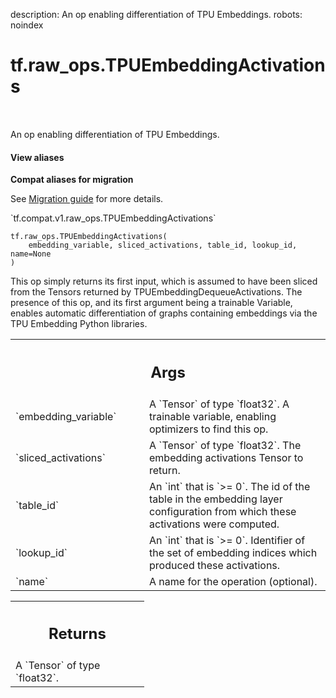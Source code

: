 description: An op enabling differentiation of TPU Embeddings.
robots: noindex

# tf.raw_ops.TPUEmbeddingActivations

<!-- Insert buttons and diff -->

<table class="tfo-notebook-buttons tfo-api nocontent" align="left">

</table>



An op enabling differentiation of TPU Embeddings.


<section class="expandable">
  <h4 class="showalways">View aliases</h4>
  <p>
<b>Compat aliases for migration</b>
<p>See
<a href="https://www.tensorflow.org/guide/migrate">Migration guide</a> for
more details.</p>
<p>`tf.compat.v1.raw_ops.TPUEmbeddingActivations`</p>
</p>
</section>

<pre class="devsite-click-to-copy prettyprint lang-py tfo-signature-link">
<code>tf.raw_ops.TPUEmbeddingActivations(
    embedding_variable, sliced_activations, table_id, lookup_id, name=None
)
</code></pre>



<!-- Placeholder for "Used in" -->

This op simply returns its first input, which is assumed to have been sliced
from the Tensors returned by TPUEmbeddingDequeueActivations. The presence of
this op, and its first argument being a trainable Variable, enables automatic
differentiation of graphs containing embeddings via the TPU Embedding Python
libraries.

<!-- Tabular view -->
 <table class="responsive fixed orange">
<colgroup><col width="214px"><col></colgroup>
<tr><th colspan="2"><h2 class="add-link">Args</h2></th></tr>

<tr>
<td>
`embedding_variable`<a id="embedding_variable"></a>
</td>
<td>
A `Tensor` of type `float32`.
A trainable variable, enabling optimizers to find this op.
</td>
</tr><tr>
<td>
`sliced_activations`<a id="sliced_activations"></a>
</td>
<td>
A `Tensor` of type `float32`.
The embedding activations Tensor to return.
</td>
</tr><tr>
<td>
`table_id`<a id="table_id"></a>
</td>
<td>
An `int` that is `>= 0`.
The id of the table in the embedding layer configuration from which
these activations were computed.
</td>
</tr><tr>
<td>
`lookup_id`<a id="lookup_id"></a>
</td>
<td>
An `int` that is `>= 0`.
Identifier of the set of embedding indices which produced these
activations.
</td>
</tr><tr>
<td>
`name`<a id="name"></a>
</td>
<td>
A name for the operation (optional).
</td>
</tr>
</table>



<!-- Tabular view -->
 <table class="responsive fixed orange">
<colgroup><col width="214px"><col></colgroup>
<tr><th colspan="2"><h2 class="add-link">Returns</h2></th></tr>
<tr class="alt">
<td colspan="2">
A `Tensor` of type `float32`.
</td>
</tr>

</table>

